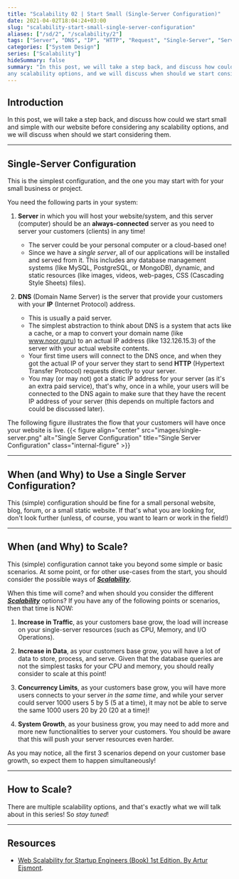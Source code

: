 ```yaml
---
title: "Scalability 02 | Start Small (Single-Server Configuration)"
date: 2021-04-02T18:04:24+03:00
slug: "scalability-start-small-single-server-configuration"
aliases: ["/sd/2", "/scalability/2"]
tags: ["Server", "DNS", "IP", "HTTP", "Request", "Single-Server", "Service", "Growth", "Concurrency"]
categories: ["System Design"]
series: ["Scalability"]
hideSummary: false
summary: "In this post, we will take a step back, and discuss how could we start small and simple with our website before considering
any scalability options, and we will discuss when should we start considering them"
---
```


## Introduction

In this post, we will take a step back, and discuss how could we start small and simple with our website before considering
any scalability options, and we will discuss when should we start considering them.

---

## Single-Server Configuration

This is the simplest configuration, and the one you may start with for your small business or project.

You need the following parts in your system:
1. **Server** in which you will host your website/system, and this server (computer) should be an **always-connected** server
as you need to server your customers (clients) in any time!
   - The server could be your personal computer or a cloud-based one!
   - Since we have a *single server*, all of our applications will be installed and served from it. This includes any database
   management systems (like MySQL, PostgreSQL, or MongoDB), dynamic, and static resources (like images, videos, web-pages,
     CSS (Cascading Style Sheets) files).
   
2. **DNS** (Domain Name Server) is the server that provide your customers with your **IP** (Internet Protocol) address.
   - This is usually a paid server.
   - The simplest abstraction to think about DNS is a system that acts like a cache, or a map to convert your domain name
     (like www.noor.guru) to an actual IP address (like 132.126.15.3) of the server with your actual website contents.
   - Your first time users will connect to the DNS once, and when they got the actual IP of your server they start
     to send **HTTP** (Hypertext Transfer Protocol) requests directly to your server.
   - You may (or may not) got a static IP address for your server (as it's an extra paid service), that's why, once in a
   while, your users will be connected to the DNS again to make sure that they have the recent IP address of your server
     (this depends on multiple factors and could be discussed later).

The following figure illustrates the flow that your customers will have once your website is live.
{{< figure align="center" src="images/single-server.png" alt="Single Server Configuration" title="Single Server Configuration" class="internal-figure" >}}

---

## When (and Why) to Use a Single Server Configuration?

This (simple) configuration should be fine for a small personal website, blog, forum, or a small static website.
If that's what you are looking for, don't look further (unless, of course, you want to learn or work in the field!)

---

## When (and Why) to Scale?

This (simple) configuration cannot take you beyond some simple or basic scenarios. At some point, or for other use-cases
from the start, you should consider the possible ways of ***[Scalability](/scalability/1)***.

When this time will come? and when should you consider the different ***[Scalability](/scalability/1)*** options? If you have
any of the following points or scenarios, then that time is NOW:

1. **Increase in Traffic**, as your customers base grow, the load will increase on your single-server resources (such as 
   CPU, Memory, and I/O Operations).
   
2. **Increase in Data**, as your customers base grow, you will have a lot of data to store, process, and serve. Given
that the database queries are not the simplest tasks for your CPU and memory, you should really consider to scale at this
   point!
   
3. **Concurrency Limits**, as your customers base grow, you will have more users connects to your server *in the same time*,
and while your server could server 1000 users 5 by 5 (5 at a time), it may not be able to serve the same 1000 users 20 by 20
   (20 at a time)!

4. **System Growth**, as your business grow, you may need to add more and more new functionalities to server your customers.
   You should be aware that this will push your server resources even harder.
   
As you may notice, all the first 3 scenarios depend on your customer base growth, so expect them to happen simultaneously!


---

## How to Scale?

There are multiple scalability options, and that's exactly what we will talk about in this series! So *stay tuned*!

---

## Resources
- [Web Scalability for Startup Engineers (Book) 1st Edition. By Artur Ejsmont](https://www.amazon.com/Scalability-Startup-Engineers-Artur-Ejsmont/dp/0071843655).